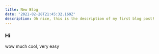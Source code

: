 ```yaml
---
title: New Blog
date: "2021-02-28T21:45:32.169Z"
description: Oh nice, this is the description of my first blog post!
---
```


### Hi

wow much cool, very easy
